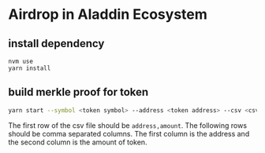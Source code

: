 # Airdrop in Aladdin Ecosystem

## install dependency

```
nvm use
yarn install
```

## build merkle proof for token

```bash
yarn start --symbol <token symbol> --address <token address> --csv <csv file>
```

The first row of the csv file should be `address,amount`. The following rows should be comma separated columns. The first column is the address and the second column is the amount of token.